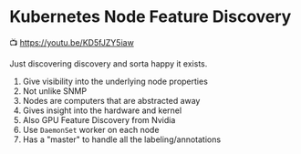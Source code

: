 # Kubernetes Node Feature Discovery

📺 <https://youtu.be/KD5fJZY5iaw>

Just discovering discovery and sorta happy it exists. 

1. Give visibility into the underlying node properties
1. Not unlike SNMP
1. Nodes are computers that are abstracted away
1. Gives insight into the hardware and kernel
1. Also GPU Feature Discovery from Nvidia
1. Use `DaemonSet` worker on each node
1. Has a "master" to handle all the labeling/annotations
